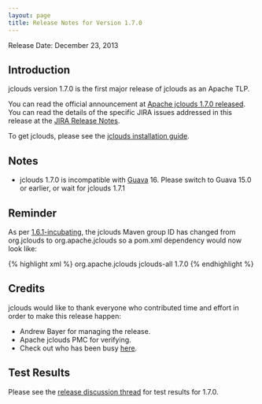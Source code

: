```yaml
---
layout: page
title: Release Notes for Version 1.7.0
---
```


Release Date: December 23, 2013

## Introduction

jclouds version 1.7.0 is the first major release of jclouds as an Apache TLP.

You can read the official announcement at [Apache jclouds 1.7.0 released](http://markmail.org/thread/djp4qs5vlutmcuxe). You can read the details of the specific JIRA issues addressed in this release at the [JIRA Release Notes](https://issues.apache.org/jira/secure/ReleaseNote.jspa?version=12324405&styleName=Html&projectId=12314430).

To get jclouds, please see the [jclouds installation guide](/gettingstarted/installation-guide).

## Notes

* jclouds 1.7.0 is incompatible with [Guava](https://code.google.com/p/guava-libraries/) 16. Please switch to
Guava 15.0 or earlier, or wait for jclouds 1.7.1

## Reminder

As per [1.6.1-incubating](../1.6.1), the jclouds Maven group ID has changed from org.jclouds to org.apache.jclouds so a pom.xml dependency would now look like:

{% highlight xml %}
<dependencies>
  <dependency>
    <groupId>org.apache.jclouds</groupId>
    <artifactId>jclouds-all</artifactId>
    <version>1.7.0</version>
  </dependency>
</dependencies>
{% endhighlight %}

## Credits

jclouds would like to thank everyone who contributed time and effort in order to make this release happen:

  * Andrew Bayer for managing the release.
  * Apache jclouds PMC for verifying.
  * Check out who has been busy [here](http://www.ohloh.net/p/jclouds/contributors?query=&sort=latest_commit).

## Test Results

Please see the [release discussion thread](http://markmail.org/thread/zwasetkfcbfgrhjz) for test results for 1.7.0.

